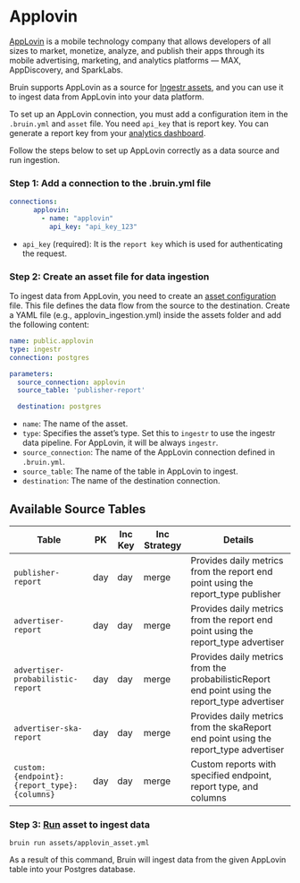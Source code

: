 # Applovin
[AppLovin](https://www.applovin.com/) is a mobile technology company that allows developers of all sizes to market, monetize, analyze, and publish their apps through its mobile advertising, marketing, and analytics platforms — MAX, AppDiscovery, and SparkLabs.

Bruin supports AppLovin as a source for [Ingestr assets](/assets/ingestr), and you can use it to ingest data from AppLovin into your data platform.

To set up an AppLovin connection, you must add a configuration item in the `.bruin.yml` and `asset` file. You need `api_key` that is report key. You can generate a report key from your [analytics dashboard](https://dash.applovin.com/login#keys).

Follow the steps below to set up AppLovin correctly as a data source and run ingestion.
### Step 1: Add a connection to the .bruin.yml file
```yaml
connections:
      applovin:
        - name: "applovin"
          api_key: "api_key_123"
```
- `api_key` (required): It is the `report key` which is used for authenticating the request.

### Step 2: Create an asset file for data ingestion
To ingest data from AppLovin, you need to create an [asset configuration](/assets/ingestr#asset-structure) file. This file defines the data flow from the source to the destination. Create a YAML file (e.g., applovin_ingestion.yml) inside the assets folder and add the following content:

```yaml
name: public.applovin
type: ingestr
connection: postgres

parameters:
  source_connection: applovin
  source_table: 'publisher-report'

  destination: postgres
```

- `name`: The name of the asset.
- `type`: Specifies the asset’s type. Set this to `ingestr` to use the ingestr data pipeline. For AppLovin, it will be always `ingestr`.
- `source_connection`: The name of the AppLovin connection defined in `.bruin.yml`.
- `source_table`: The name of the table in AppLovin to ingest.
- `destination`: The name of the destination connection.

## Available Source Tables

| Table | PK | Inc Key | Inc Strategy | Details |
| ----- | -- | ------- | ------------ | ------- |
| `publisher-report` | day | day | merge | Provides daily metrics from the report end point using the report_type publisher |
| `advertiser-report` | day | day | merge | Provides daily metrics from the report end point using the report_type advertiser |
| `advertiser-probabilistic-report` | day | day | merge | Provides daily metrics from the probabilisticReport end point using the report_type advertiser |
| `advertiser-ska-report` | day | day | merge | Provides daily metrics from the skaReport end point using the report_type advertiser |
| `custom:{endpoint}:{report_type}:{columns}` | day | day | merge | Custom reports with specified endpoint, report type, and columns |

### Step 3: [Run](/commands/run) asset to ingest data
```     
bruin run assets/applovin_asset.yml
```
As a result of this command, Bruin will ingest data from the given AppLovin table into your Postgres database.





